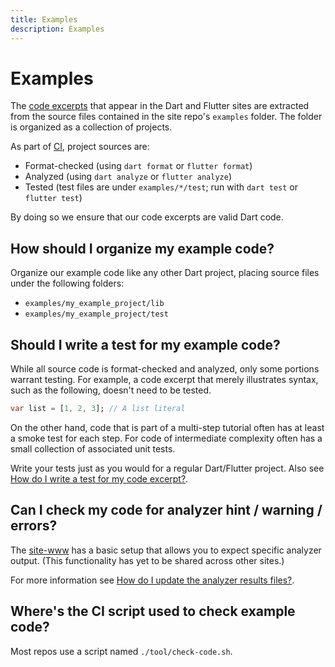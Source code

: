 ```yaml
---
title: Examples
description: Examples
---
```


# Examples

The [code excerpts][] that appear in the Dart and Flutter sites are extracted
from the source files contained in the site repo's `examples` folder. The folder
is organized as a collection of projects.

As part of [CI][], project sources are:

- Format-checked (using `dart format` or `flutter format`)
- Analyzed (using `dart analyze` or `flutter analyze`)
- Tested (test files are under `examples/*/test`; run with `dart test`
or `flutter test`)

By doing so we ensure that our code excerpts are valid Dart code.

## How should I organize my example code?

Organize our example code like any other Dart project, 
placing source files under the following folders:

- `examples/my_example_project/lib`
- `examples/my_example_project/test`

## Should I write a test for my example code?

While all source code is format-checked and analyzed, only some portions warrant
testing. For example, a code excerpt that merely illustrates syntax, such as the
following, doesn't need to be tested.

```dart
var list = [1, 2, 3]; // A list literal
```

On the other hand, code that is part of a multi-step tutorial often has at least
a smoke test for each step. For code of intermediate complexity often has a
small collection of associated unit tests.

Write your tests just as you would for a regular Dart/Flutter project. Also see
[How do I write a test for my code excerpt?][].

## Can I check my code for analyzer hint / warning / errors?

The [site-www][] has a basic setup that allows you to expect specific analyzer
output. (This functionality has yet to be shared across other sites.)

For more information see [How do I update the analyzer results files?][].

## Where's the CI script used to check example code?

Most repos use a script named `./tool/check-code.sh`.

[CI]: https://www.thoughtworks.com/continuous-integration
[code excerpts]: code-excerpts.md
[How do I update the analyzer results files?]: https://github.com/dart-lang/site-www/tree/master/examples#how-do-i-update-the-analyzer-results-files
[site-www]: https://github.com/dart-lang/site-www
[How do I write a test for my code excerpt?]: code-excerpts.md#how-do-i-write-a-test-for-my-code-excerpt
